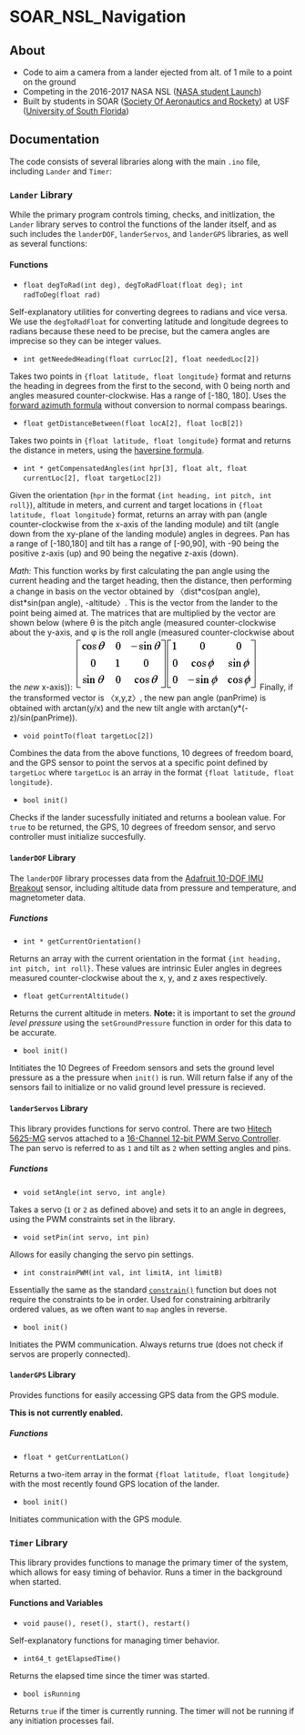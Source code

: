 # SOAR_NSL_Navigation

## About
- Code to aim a camera from a lander ejected from alt. of 1 mile to a point on the ground
- Competing in the 2016-2017 NASA NSL ([NASA student Launch](http://www.usfsoar.com/projects/nsl-2016-2017/))
- Built by students in SOAR ([Society Of Aeronautics and Rockety](http://www.usfsoar.com/)) at USF ([University of South Florida](http://www.usf.edu/))

## Documentation
The code consists of several libraries along with the main `.ino` file, including `Lander` and `Timer`:

### `Lander` Library
While the primary program controls timing, checks, and initlization, the `Lander` library serves to control the functions of the lander itself, and as such includes the `landerDOF`, `landerServos`, and `landerGPS` libraries, as well as several functions:

#### Functions

* `float degToRad(int deg), degToRadFloat(float deg); int radToDeg(float rad)`

Self-explanatory utilities for converting degrees to radians and vice versa. We use the `degToRadFloat` for converting latitude and longitude degrees to radians because these need to be precise, but the camera angles are imprecise so they can be integer values.

* `int getNeededHeading(float currLoc[2], float neededLoc[2])`

Takes two points in `{float latitude, float longitude}` format and returns the heading in degrees from the first to the second, with 0 being north and angles measured counter-clockwise. Has a range of [-180, 180]. Uses the [forward azimuth formula](http://www.movable-type.co.uk/scripts/latlong.html#bearing) without conversion to normal compass bearings.

* `float getDistanceBetween(float locA[2], float locB[2])`

Takes two points in `{float latitude, float longitude}` format and returns the distance in meters, using the [haversine formula](http://www.movable-type.co.uk/scripts/latlong.html#bearing).

* `int * getCompensatedAngles(int hpr[3], float alt, float currentLoc[2], float targetLoc[2])`

Given the orientation (`hpr` in the format `{int heading, int pitch, int roll}`), altitude in meters, and current and target locations in `{float latitude, float longitude}` format, returns an array with pan (angle counter-clockwise from the x-axis of the landing module) and tilt (angle down from the xy-plane of the landing module) angles in degrees. Pan has a range of [-180,180] and tilt has a range of [-90,90], with -90 being the positive z-axis (up) and 90 being the negative z-axis (down).

_Math:_
This function works by first calculating the pan angle using the current heading and the target heading, then the distance, then performing a change in basis on the vector obtained by 〈dist\*cos(pan angle), dist\*sin(pan angle), -altitude〉. This is the vector from the lander to the point being aimed at. The matrices that are multiplied by the vector are shown below (where θ is the pitch angle (measured counter-clockwise about the y-axis, and φ is the roll angle (measured counter-clockwise about the *new* x-axis)): 
![](matrices.gif "Pitch and roll rotation matrices") 
Finally, if the transformed vector is 〈x,y,z〉, the new pan angle (panPrime) is obtained with arctan(y/x) and the new tilt angle with arctan(y\*(-z)/sin(panPrime)). 

* `void pointTo(float targetLoc[2])`

Combines the data from the above functions, 10 degrees of freedom board, and the GPS sensor to point the servos at a specific point defined by `targetLoc` where `targetLoc` is an array in the format `{float latitude, float longitude}`.

* `bool init()`

Checks if the lander sucessfully initiated and returns a boolean value. For `true` to be returned, the GPS, 10 degrees of freedom sensor, and servo controller must initialize succesfully.

#### `landerDOF` Library
The `landerDOF` library processes data from the [Adafruit 10-DOF IMU Breakout](https://www.adafruit.com/product/1604) sensor, including altitude data from pressure and temperature, and magnetometer data. 

##### Functions
* `int * getCurrentOrientation()`

Returns an array with the current orientation in the format `{int heading, int pitch, int roll}`. These values are intrinsic Euler angles in degrees measured counter-clockwise about the x, y, and z axes respectively.

* `float getCurrentAltitude()`

Returns the current altitude in meters. **Note:** it is important to set the _ground level pressure_ using the `setGroundPressure` function in order for this data to be accurate.

* `bool init()`

Intitiates the 10 Degrees of Freedom sensors and sets the ground level pressure as a the pressure when `init()` is run. Will return false if any of the sensors fail to initialize or no valid ground level pressure is recieved.

#### `landerServos` Library
This library provides functions for servo control. There are two [Hitech 5625-MG](http://www.servodatabase.com/servo/hitec/hs-5625mg) servos attached to a [16-Channel 12-bit PWM Servo Controller](https://www.adafruit.com/product/815). The pan servo is referred to as `1` and tilt as `2` when setting angles and pins.

##### Functions
* `void setAngle(int servo, int angle)`

Takes a servo (`1` or `2` as defined above) and sets it to an angle in degrees, using the PWM constraints set in the library.

* `void setPin(int servo, int pin)`

Allows for easily changing the servo pin settings.

* `int constrainPWM(int val, int limitA, int limitB)`

Essentially the same as the standard [`constrain()`](https://www.arduino.cc/en/reference/constrain) function but does not require the constraints to be in order. Used for constraining arbitrarily ordered values, as we often want to `map` angles in reverse.

* `bool init()`

Initiates the PWM communication. Always returns true (does not check if servos are properly connected).

#### `landerGPS` Library
Provides functions for easily accessing GPS data from the GPS module.

**This is not currently enabled.**

##### Functions
* `float * getCurrentLatLon()`

Returns a two-item array in the format `{float latitude, float longitude}` with the most recently found GPS location of the lander.

* `bool init()`

Initiates communication with the GPS module.

### `Timer` Library
This library provides functions to manage the primary timer of the system, which allows for easy timing of behavior. Runs a timer in the background when started.

#### Functions and Variables
* `void pause(), reset(), start(), restart()`

Self-explanatory functions for managing timer behavior.

* `int64_t getElapsedTime()`

Returns the elapsed time since the timer was started.

* `bool isRunning`

Returns `true` if the timer is currently running. The timer will not be running if any initiation processes fail.